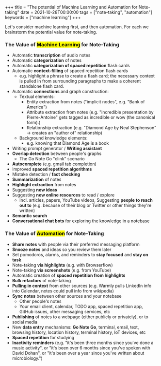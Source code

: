 +++
title = "The potential of Machine Learning and Automation for Note-taking"
date = 2021-10-28T00:00:00
tags = ["note-taking", "automation"]
keywords = ["machine learning"]
+++

Let's consider machine learning first, and then automation. For each we brainstorm the potential value for note-taking.

### The Value of <mark>Machine Learning</mark> for Note-Taking

- Automatic **transcription** of audio notes
- Automatic **categorization** of notes
- Automatic **categorization of spaced repetition** flash cards
- Automatic **context-filling** of spaced repetition flash cards
    - e.g. highlight a phrase to create a flash card; the necessary context is pulled in from surrounding paragraphs to make a coherent standalone flash card.
- Automatic **connections** and graph construction:
    - Textual elements:
        - Entity extraction from notes ("implicit nodes", e.g. "Bank of America")
        - Attribute extraction from notes (e.g. "incredible presentation by Pierre-Antoine" gets tagged as incredible or wow (the canonical form).)
        - Relationship extraction (e.g. "Diamond Age by Neal Stephenson" -> creates an "author of" relationship)
    - Background knowledge elements:
        - e.g. knowing that Diamond Age is a book
- Writing prompt generator / **Writing assistant**
- **Overlap detection** between people's graphs
    - The Go Note Go "clink" scenario
- **Autocomplete** (e.g. gmail tab completion)
- Improved **spaced repetition algorithms**
- Mistake detection / **fact checking**
- **Summarization** of notes
- **Highlight extraction** from notes
- Suggesting **new ideas**
- Suggesting **new online resources** to read / explore
    - Incl. articles, papers, YouTube videos, Suggesting **people to reach out to** (e.g. because of their blog or Twitter or other things they're written)
- **Semantic search**
- **Conversational chat bots** for exploring the knowledge in a notebase


### The Value of <mark>Automation</mark> for Note-Taking

- **Share notes** with people via their preferred messaging platform
- **Snooze notes** and ideas so you review them later
- Set pomodoros, alarms, and reminders to **stay focused** and **stay on task**
- Note-taking **via highlights** (e.g. with Browserflow)
- Note-taking **via screenshots** (e.g. from YouTube)
- Automatic creation of **spaced repetition from highlights**
- **Bulk refactors** of note-taking
- **Pulling in context** from other sources (e.g. Warmly pulls LinkedIn info into Calendar, notes could pull info from wikipedia)
- **Sync notes** between other sources and your notebase
    - Other people's notes
    - Your email client, calendar, TODO app, spaced repetition app, GitHub issues, other messaging services, etc
- **Publishing** of notes to a webpage (either publicly or privately), or to social media
- New **data entry** mechanisms: **Go Note Go**, terminal, email, text, browsing history, location history, terminal history, IoT devices, etc
- **Spaced repetition** for studying
- **Inactivity reminders** (e.g. "it's been three months since you've done a music activity", or "it's been over 6 months since you've spoken with David Dohan", or "it's been over a year since you've written about microbiology.")
